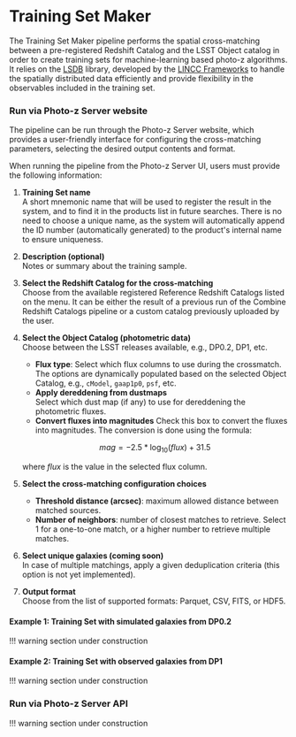 # Training Set Maker 

The Training Set Maker pipeline performs the spatial cross-matching between a pre-registered Redshift Catalog and the LSST Object catalog in order to create training sets for machine-learning based photo-z algorithms. It relies on the [LSDB](https://docs.lsdb.io/en/stable/index.html) library, developed by the [LINCC Frameworks](https://lsstdiscoveryalliance.org/programs/lincc-frameworks/) to handle the spatially distributed data efficiently and provide flexibility in the observables included in the training set. 



### Run via Photo-z Server website 

The pipeline can be run through the Photo-z Server website, which provides a user-friendly interface for configuring the cross-matching parameters, selecting the desired output contents and format.

When running the pipeline from the Photo-z Server UI, users must provide the following information: 

1. **Training Set name**  
    A short mnemonic name that will be used to register the result in the system, and to find it in the products list in future searches. There is no need to choose a unique name, as the system will automatically append the ID number (automatically generated) to the product's internal name to ensure uniqueness.  

2. **Description (optional)**  
    Notes or summary about the training sample.

3. **Select the Redshift Catalog for the cross-matching**  
    Choose from the available registered Reference Redshift Catalogs listed on the menu. It can be either the result of a previous run of the Combine Redshift Catalogs pipeline or a custom catalog previously uploaded by the user. 

4. **Select the Object Catalog (photometric data)**   
    Choose between the LSST releases available, e.g., DP0.2, DP1, etc.  

    * **Flux type**: Select which flux columns to use during the crossmatch. The options are dynamically populated based on the selected Object Catalog, e.g., `cModel`, `gaap1p0`, `psf`, etc.
    * **Apply dereddening from dustmaps**  
    Select which dust map (if any) to use for dereddening the photometric fluxes.
    * **Convert fluxes into magnitudes** 
    Check this box to convert the fluxes into magnitudes. The conversion is done using the formula: 
    
    $$
    mag = -2.5 * \log_{10}(flux) + 31.5 
    $$ 
    
    where $flux$ is the value in the selected flux column.  

5. **Select the cross-matching configuration choices**  
      * **Threshold distance (arcsec)**: maximum allowed distance between matched sources.
      * **Number of neighbors**: number of closest matches to retrieve. Select 1 for a one-to-one match, or a higher number to retrieve multiple matches.
      
6. **Select unique galaxies (coming soon)**  
    In case of multiple matchings, apply a given deduplication criteria (this option is not yet implemented).  

7. **Output format**  
    Choose from the list of supported formats: Parquet, CSV, FITS, or HDF5.


#### Example 1: Training Set with simulated galaxies from DP0.2

!!! warning
    section under construction 
    
    
#### Example 2: Training Set with observed galaxies from DP1

!!! warning
    section under construction 
    

### Run via Photo-z Server API

!!! warning
    section under construction 
    


